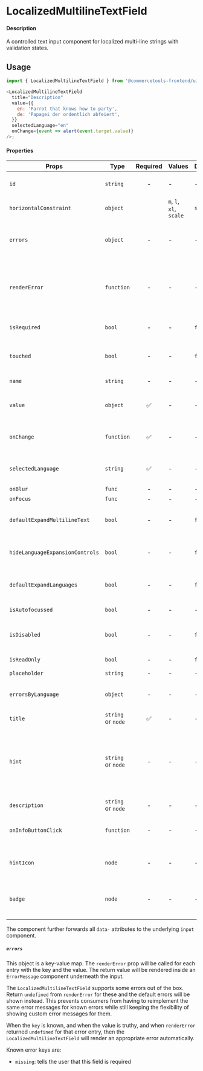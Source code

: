 # LocalizedMultilineTextField

#### Description

A controlled text input component for localized multi-line strings with validation states.

## Usage

```js
import { LocalizedMultilineTextField } from '@commercetools-frontend/ui-kit';

<LocalizedMultilineTextField
  title="Description"
  value={{
    en: 'Parrot that knows how to party',
    de: 'Papagei der ordentlich abfeiert',
  }}
  selectedLanguage="en"
  onChange={event => alert(event.target.value)}
/>;
```

#### Properties

| Props                           | Type               | Required | Values                             | Default | Description                                                                                                                                                                                                                                                           |
| ------------------------------- | ------------------ | :------: | ---------------------------------- | ------- | --------------------------------------------------------------------------------------------------------------------------------------------------------------------------------------------------------------------------------------------------------------------- |
| `id`                            | `string`           |    -     | -                                  | -       | Used as HTML `id` property. An `id` is auto-generated when it is not specified.                                                                                                                                                                                       |
| `horizontalConstraint`          | `object`           |          | `m`, `l`, `xl`, `scale` | `scale` | Horizontal size limit of the input fields.                                                                                                                                                                                                                            |
| `errors`                        | `object`           |    -     | -                                  | -       | A map of errors. Error messages for known errors are rendered automatically. Unknown errors will be forwarded to `renderError`.                                                                                                                                       |
| `renderError`                   | `function`         |    -     | -                                  | -       | Called with custom errors, as `renderError(key, error)`. This function can return a message which will be wrapped in an `ErrorMessage`. It can also return `null` to show no error.                                                                                   |
| `isRequired`                    | `bool`             |    -     | -                                  | `false` | Indicates if the value is required. Shows an the "required asterisk" if so.                                                                                                                                                                                           |
| `touched`                       | `bool`             |    -     | -                                  | `false` | Indicates whether the field was touched. Errors will only be shown when the field was touched.                                                                                                                                                                        |
| `name`                          | `string`           |    -     | -                                  | -       | Used as HTML `name` of the input component. property                                                                                                                                                                                                                  |
| `value`                         | `object`           |    ✅    | -                                  | -       | Values to use. Keyed by language, the values are the actual values, e.g. `{ en: 'Horse', de: 'Pferd' }`                                                                                                                                                               |
| `onChange`                      | `function`         |    ✅    | -                                  | -       | Gets called when any input is changed. Is called with the change event of the changed input.                                                                                                                                                                          |
| `selectedLanguage`              | `string`           |    ✅    | -                                  | -       | Specifies which language will be shown in case the `LocalizedMultilineTextInput` is collapsed.                                                                                                                                                                        |
| `onBlur`                        | `func`             |    -     | -                                  | -       | Called when input is blurred                                                                                                                                                                                                                                          |
| `onFocus`                       | `func`             |    -     | -                                  | -       | Called when input is focused                                                                                                                                                                                                                                          |
| `defaultExpandMultilineText`    | `bool`             |    -     | -                                  | `false` | Expands input components holding multiline values instead of collpasing them by default.                                                                                                                                                                              |
| `hideLanguageExpansionControls` | `bool`             |    -     | -                                  | `false` | Will hide the language expansion controls when set to `true`. All languages will be shown when set to `true`.                                                                                                                                                         |
| `defaultExpandLanguages`        | `bool`             |    -     | -                                  | `false` | Controls whether one or all languages are visible by default. Pass `true` to show all languages by default.                                                                                                                                                           |
| `isAutofocussed`                | `bool`             |    -     | -                                  | -       | Focus the input on initial render                                                                                                                                                                                                                                     |
| `isDisabled`                    | `bool`             |    -     | -                                  | `false` | Indicates that the input cannot be modified (e.g not authorised, or changes currently saving).                                                                                                                                                                        |
| `isReadOnly`                    | `bool`             |    -     | -                                  | `false` | Indicates that the field is displaying read-only content                                                                                                                                                                                                              |
| `placeholder`                   | `string`           |    -     | -                                  | -       | Placeholder text for the input                                                                                                                                                                                                                                        |
| `errorsByLanguage`              | `object`           |    -     | -                                  | -       | Errors for each translation. These are forwarded to the `errors` prop of `LocalizedMultilineTextInput`.                                                                                                                                                               |
| `title`                         | `string` or `node` |    ✅    | -                                  | -       | Title of the label                                                                                                                                                                                                                                                    |
| `hint`                          | `string` or `node` |    -     | -                                  | -       | Hint for the label. Provides a supplementary but important information regarding the behaviour of the input (e.g warn about uniqueness of a field, when it can only be set once), whereas `description` can describe it in more depth. Can also receive a `hintIcon`. |
| `description`                   | `string` or `node` |    -     | -                                  | -       | Provides a description for the title.                                                                                                                                                                                                                                 |
| `onInfoButtonClick`             | `function`         |    -     | -                                  | -       | Function called when info button is pressed. Info button will only be visible when this prop is passed.                                                                                                                                                               |
| `hintIcon`                      | `node`             |    -     | -                                  | -       | Icon to be displayed beside the hint text. Will only get rendered when `hint` is passed as well.                                                                                                                                                                      |
| `badge`                         | `node`             |    -     | -                                  | -       | Badge to be displayed beside the label. Might be used to display additional information about the content of the field (E.g verified email)                                                                                                                           |

The component further forwards all `data-` attributes to the underlying `input` component.

##### `errors`

This object is a key-value map. The `renderError` prop will be called for each entry with the key and the value. The return value will be rendered inside an `ErrorMessage` component underneath the input.

The `LocalizedMultilineTextField` supports some errors out of the box. Return `undefined` from `renderError` for these and the default errors will be shown instead. This prevents consumers from having to reimplement the same error messages for known errors while still keeping the flexibility of showing custom error messages for them.

When the `key` is known, and when the value is truthy, and when `renderError` returned `undefined` for that error entry, then the `LocalizedMultilineTextField` will render an appropriate error automatically.

Known error keys are:

- `missing`: tells the user that this field is required
